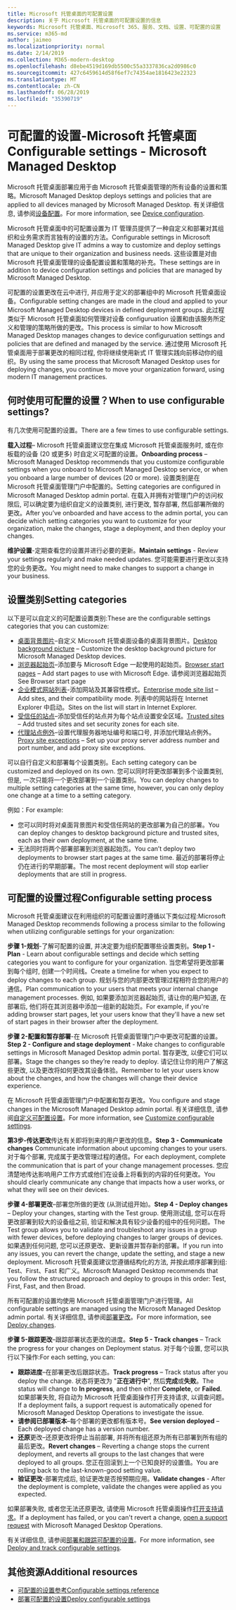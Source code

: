 ```yaml
---
title: Microsoft 托管桌面的可配置设置
description: 关于 Microsoft 托管桌面的可配置设置的信息
keywords: Microsoft 托管桌面、Microsoft 365、服务、文档、设置、可配置的设置
ms.service: m365-md
author: jaimeo
ms.localizationpriority: normal
ms.date: 2/14/2019
ms.collection: M365-modern-desktop
ms.openlocfilehash: d8ebe4519d169db5500c55a3337836ca2d0986c0
ms.sourcegitcommit: 427c6459614d58f6ef7c74354ae1816423e22323
ms.translationtype: MT
ms.contentlocale: zh-CN
ms.lasthandoff: 06/28/2019
ms.locfileid: "35390719"
---
```

# <a name="configurable-settings---microsoft-managed-desktop"></a><span data-ttu-id="5136e-104">可配置的设置-Microsoft 托管桌面</span><span class="sxs-lookup"><span data-stu-id="5136e-104">Configurable settings - Microsoft Managed Desktop</span></span>

<span data-ttu-id="5136e-105">Microsoft 托管桌面部署应用于由 Microsoft 托管桌面管理的所有设备的设置和策略。</span><span class="sxs-lookup"><span data-stu-id="5136e-105">Microsoft Managed Desktop deploys settings and policies that are applied to all devices managed by Microsoft Managed Desktop.</span></span> <span data-ttu-id="5136e-106">有关详细信息, 请参阅[设备配置](../service-description/device-policies.md)。</span><span class="sxs-lookup"><span data-stu-id="5136e-106">For more information, see [Device configuration](../service-description/device-policies.md).</span></span>

<span data-ttu-id="5136e-107">Microsoft 托管桌面中的可配置设置为 IT 管理员提供了一种自定义和部署对其组织和业务需求而言独有的设置的方法。</span><span class="sxs-lookup"><span data-stu-id="5136e-107">Configurable settings in Microsoft Managed Desktop give IT admins a way to customize and deploy settings that are unique to their organization and business needs.</span></span> <span data-ttu-id="5136e-108">这些设置是对由 Microsoft 托管桌面管理的设备配置设置和策略的补充。</span><span class="sxs-lookup"><span data-stu-id="5136e-108">These settings are in addition to device configuration settings and policies that are managed by Microsoft Managed Desktop.</span></span>  

<span data-ttu-id="5136e-109">可配置的设置更改在云中进行, 并应用于定义的部署组中的 Microsoft 托管桌面设备。</span><span class="sxs-lookup"><span data-stu-id="5136e-109">Configurable setting changes are made in the cloud and applied to your Microsoft Managed Desktop devices in defined deployment groups.</span></span> <span data-ttu-id="5136e-110">此过程类似于 Microsoft 托管桌面如何管理对设备 configuruation 设置和由该服务所定义和管理的策略所做的更改。</span><span class="sxs-lookup"><span data-stu-id="5136e-110">This process is similar to how Microsoft Managed Desktop manages changes to device configuruation settings and policies that are defined and managed by the service.</span></span> <span data-ttu-id="5136e-111">通过使用 Microsoft 托管桌面用于部署更改的相同过程, 你将继续使用新式 IT 管理实践向前移动你的组织。</span><span class="sxs-lookup"><span data-stu-id="5136e-111">By using the same process that Microsoft Managed Desktop uses for deploying changes, you continue to move your organization forward, using modern IT management practices.</span></span>

## <a name="when-to-use-configurable-settings"></a><span data-ttu-id="5136e-112">何时使用可配置的设置？</span><span class="sxs-lookup"><span data-stu-id="5136e-112">When to use configurable settings?</span></span>

<span data-ttu-id="5136e-113">有几次使用可配置的设置。</span><span class="sxs-lookup"><span data-stu-id="5136e-113">There are a few times to use configurable settings.</span></span> 

<span data-ttu-id="5136e-114">**载入过程**– Microsoft 托管桌面建议您在集成 Microsoft 托管桌面服务时, 或在你板载的设备 (20 或更多) 时自定义可配置的设置。</span><span class="sxs-lookup"><span data-stu-id="5136e-114">**Onboarding process** – Microsoft Managed Desktop recommends that you customize configurable settings when you onboard to Microsoft Managed Desktop service, or when you onboard a large number of devices (20 or more).</span></span> <span data-ttu-id="5136e-115">设置类别是在 Microsoft 托管桌面管理门户中配置的。</span><span class="sxs-lookup"><span data-stu-id="5136e-115">Setting categories are configured in Microsoft Managed Desktop admin portal.</span></span> <span data-ttu-id="5136e-116">在载入并拥有对管理门户的访问权限后, 可以确定要为组织自定义的设置类别, 进行更改, 暂存部署, 然后部署所做的更改。</span><span class="sxs-lookup"><span data-stu-id="5136e-116">After you’ve onboarded and have access to the admin portal, you can decide which setting categories you want to customize for your organization, make the changes, stage a deployment, and then deploy your changes.</span></span>

<span data-ttu-id="5136e-117">**维护设置**-定期查看您的设置并进行必要的更新。</span><span class="sxs-lookup"><span data-stu-id="5136e-117">**Maintain settings** - Review your settings regularly and make needed updates.</span></span> <span data-ttu-id="5136e-118">您可能需要进行更改以支持您的业务更改。</span><span class="sxs-lookup"><span data-stu-id="5136e-118">You might need to make changes to support a change in your business.</span></span>   

## <a name="setting-categories"></a><span data-ttu-id="5136e-119">设置类别</span><span class="sxs-lookup"><span data-stu-id="5136e-119">Setting categories</span></span>

<span data-ttu-id="5136e-120">以下是可以自定义的可配置设置类别:</span><span class="sxs-lookup"><span data-stu-id="5136e-120">These are the configurable settings categories that you can customize:</span></span>
- <span data-ttu-id="5136e-121">[桌面背景图片](config-setting-ref.md#desktop-background-picture)–自定义 Microsoft 托管桌面设备的桌面背景图片。</span><span class="sxs-lookup"><span data-stu-id="5136e-121">[Desktop background picture](config-setting-ref.md#desktop-background-picture) – Customize the desktop background picture for Microsoft Managed Desktop devices.</span></span> 
- <span data-ttu-id="5136e-122">[浏览器起始页](config-setting-ref.md#browser-start-pages)–添加要与 Microsoft Edge 一起使用的起始页。</span><span class="sxs-lookup"><span data-stu-id="5136e-122">[Browser start pages](config-setting-ref.md#browser-start-pages) – Add start pages to use with Microsoft Edge.</span></span> <span data-ttu-id="5136e-123">请参阅浏览器起始页</span><span class="sxs-lookup"><span data-stu-id="5136e-123">See Browser start page</span></span>
- <span data-ttu-id="5136e-124">[企业模式网站列表](config-setting-ref.md#enterprise-mode-site-list-location)-添加网站及其兼容性模式。</span><span class="sxs-lookup"><span data-stu-id="5136e-124">[Enterprise mode site list](config-setting-ref.md#enterprise-mode-site-list-location) – Add sites, and their compatibility mode.</span></span> <span data-ttu-id="5136e-125">列表中的网站将在 Internet Explorer 中启动。</span><span class="sxs-lookup"><span data-stu-id="5136e-125">Sites on the list will start in Internet Explorer.</span></span> 
- <span data-ttu-id="5136e-126">[受信任的站点](config-setting-ref.md#trusted-sites)–添加受信任的站点并为每个站点设置安全区域。</span><span class="sxs-lookup"><span data-stu-id="5136e-126">[Trusted sites](config-setting-ref.md#trusted-sites) – Add trusted sites and set security zones for each site.</span></span> 
- <span data-ttu-id="5136e-127">[代理站点例外](config-setting-ref.md#proxy)–设置代理服务器地址编号和端口号, 并添加代理站点例外。</span><span class="sxs-lookup"><span data-stu-id="5136e-127">[Proxy site exceptions](config-setting-ref.md#proxy) – Set up your proxy server address number and port number, and add proxy site exceptions.</span></span>

<span data-ttu-id="5136e-128">可以自行自定义和部署每个设置类别。</span><span class="sxs-lookup"><span data-stu-id="5136e-128">Each setting category can be customized and deployed on its own.</span></span> <span data-ttu-id="5136e-129">您可以同时将更改部署到多个设置类别, 但是, 一次只能将一个更改部署到一个设置类别。</span><span class="sxs-lookup"><span data-stu-id="5136e-129">You can deploy changes to multiple setting categories at the same time, however, you can only deploy one change at a time to a setting category.</span></span>

<span data-ttu-id="5136e-130">例如：</span><span class="sxs-lookup"><span data-stu-id="5136e-130">For example:</span></span>
- <span data-ttu-id="5136e-131">您可以同时将对桌面背景图片和受信任网站的更改部署为自己的部署。</span><span class="sxs-lookup"><span data-stu-id="5136e-131">You can deploy changes to desktop background picture and trusted sites, each as their own deployment, at the same time.</span></span> 
- <span data-ttu-id="5136e-132">无法同时将两个部署部署到浏览器起始页。</span><span class="sxs-lookup"><span data-stu-id="5136e-132">You can’t deploy two deployments to browser start pages at the same time.</span></span> <span data-ttu-id="5136e-133">最近的部署将停止仍在进行的早期部署。</span><span class="sxs-lookup"><span data-stu-id="5136e-133">The most recent deployment will stop earlier deployments that are still in progress.</span></span>

## <a name="configurable-setting-process"></a><span data-ttu-id="5136e-134">可配置的设置过程</span><span class="sxs-lookup"><span data-stu-id="5136e-134">Configurable setting process</span></span>

<span data-ttu-id="5136e-135">Microsoft 托管桌面建议在利用组织的可配置设置时遵循以下类似过程:</span><span class="sxs-lookup"><span data-stu-id="5136e-135">Microsoft Managed Desktop recommends following a process similar to the following when utilizing configurable settings for your organization:</span></span>

<span data-ttu-id="5136e-136">**步骤 1-规划**-了解可配置的设置, 并决定要为组织配置哪些设置类别。</span><span class="sxs-lookup"><span data-stu-id="5136e-136">**Step 1 - Plan** - Learn about configurable settings and decide which setting categories you want to configure for your organization.</span></span> <span data-ttu-id="5136e-137">当您希望将更改部署到每个组时, 创建一个时间线。</span><span class="sxs-lookup"><span data-stu-id="5136e-137">Create a timeline for when you expect to deploy changes to each group.</span></span> <span data-ttu-id="5136e-138">规划与您的内部更改管理过程相符合您的用户的通信。</span><span class="sxs-lookup"><span data-stu-id="5136e-138">Plan communication to your users that meets your internal change management processes.</span></span> <span data-ttu-id="5136e-139">例如, 如果要添加浏览器起始页, 请让你的用户知道, 在部署后, 他们将在其浏览器中添加一组新的起始页。</span><span class="sxs-lookup"><span data-stu-id="5136e-139">For example, if you're adding browser start pages, let your users know that they'll have a new set of start pages in their browser after the deployment.</span></span>  

<span data-ttu-id="5136e-140">**步骤 2-配置和暂存部署**-在 Microsoft 托管桌面管理门户中更改可配置的设置。</span><span class="sxs-lookup"><span data-stu-id="5136e-140">**Step 2 - Configure and stage deployment** - Make changes to configurable settings in Microsoft Managed Desktop admin portal.</span></span> <span data-ttu-id="5136e-141">暂存更改, 以便它们可以部署。</span><span class="sxs-lookup"><span data-stu-id="5136e-141">Stage the changes so they’re ready to deploy.</span></span> <span data-ttu-id="5136e-142">请记住让你的用户了解这些更改, 以及更改将如何更改其设备体验。</span><span class="sxs-lookup"><span data-stu-id="5136e-142">Remember to let your users know about the changes, and how the changes will change their device experience.</span></span>   

<span data-ttu-id="5136e-143">在 Microsoft 托管桌面管理门户中配置和暂存更改。</span><span class="sxs-lookup"><span data-stu-id="5136e-143">You configure and stage changes in the Microsoft Managed Desktop admin portal.</span></span> <span data-ttu-id="5136e-144">有关详细信息, 请参阅[自定义可配置设置](config-setting-ref.md)。</span><span class="sxs-lookup"><span data-stu-id="5136e-144">For more information, see [Customize configurable settings](config-setting-ref.md).</span></span> 

<span data-ttu-id="5136e-145">**第3步-传达更改**传达有关即将到来的用户更改的信息。</span><span class="sxs-lookup"><span data-stu-id="5136e-145">**Step 3 - Communicate changes** Communicate information about upcoming changes to your users.</span></span> <span data-ttu-id="5136e-146">对于每个部署, 完成属于更改管理过程的通信。</span><span class="sxs-lookup"><span data-stu-id="5136e-146">For each deployment, complete the communication that is part of your change management processes.</span></span> <span data-ttu-id="5136e-147">您应清楚地传达影响用户工作方式或他们在设备上将看到的内容的任何更改。</span><span class="sxs-lookup"><span data-stu-id="5136e-147">You should clearly communicate any change that impacts how a user works, or what they will see on their devices.</span></span>

<span data-ttu-id="5136e-148">**步骤 4-部署更改**–部署您所做的更改 (从测试组开始)。</span><span class="sxs-lookup"><span data-stu-id="5136e-148">**Step 4 - Deploy changes** – Deploy your changes, starting with the Test group.</span></span> <span data-ttu-id="5136e-149">使用测试组, 您可以在将更改部署到较大的设备组之前, 验证和解决具有较少设备的组中的任何问题。</span><span class="sxs-lookup"><span data-stu-id="5136e-149">The Test group allows you to validate and troubleshoot any issues in a group with fewer devices, before deploying changes to larger groups of devices.</span></span> <span data-ttu-id="5136e-150">如果遇到任何问题, 您可以还原更改、更新设置并暂存新的部署。</span><span class="sxs-lookup"><span data-stu-id="5136e-150">If you run into any issues, you can revert the change, update the setting, and stage a new deployment.</span></span> <span data-ttu-id="5136e-151">Microsoft 托管桌面建议您遵循结构化的方法, 并按此顺序部署到组: Test、First、Fast 和广义。</span><span class="sxs-lookup"><span data-stu-id="5136e-151">Microsoft Managed Desktop recommends that you follow the structured approach and deploy to groups in this order: Test, First, Fast, and then Broad.</span></span>   

<span data-ttu-id="5136e-152">所有可配置的设置均使用 Microsoft 托管桌面管理门户进行管理。</span><span class="sxs-lookup"><span data-stu-id="5136e-152">All configurable settings are managed using the Microsoft Managed Desktop admin portal.</span></span> <span data-ttu-id="5136e-153">有关详细信息, 请参阅[部署更改](config-setting-deploy.md)。</span><span class="sxs-lookup"><span data-stu-id="5136e-153">For more information, see [Deploy changes](config-setting-deploy.md).</span></span> 

<span data-ttu-id="5136e-154">**步骤 5-跟踪更改**–跟踪部署状态更改的进度。</span><span class="sxs-lookup"><span data-stu-id="5136e-154">**Step 5 - Track changes** – Track the progress for your changes on Deployment status.</span></span> <span data-ttu-id="5136e-155">对于每个设置, 您可以执行以下操作:</span><span class="sxs-lookup"><span data-stu-id="5136e-155">For each setting, you can:</span></span>
- <span data-ttu-id="5136e-156">**跟踪进度**–在部署更改后跟踪状态。</span><span class="sxs-lookup"><span data-stu-id="5136e-156">**Track progress** – Track status after you deploy the change.</span></span> <span data-ttu-id="5136e-157">状态将更改为 "**正在进行中**", 然后**完成**或**失败**。</span><span class="sxs-lookup"><span data-stu-id="5136e-157">The status will change to **In progress**, and then either **Complete**, or **Failed**.</span></span> <span data-ttu-id="5136e-158">如果部署失败, 将自动为 Microsoft 托管桌面操作打开支持请求, 以调查问题。</span><span class="sxs-lookup"><span data-stu-id="5136e-158">If a deployment fails, a support request is automatically opened for Microsoft Managed Desktop Operations to investigate the issue.</span></span>  
- <span data-ttu-id="5136e-159">**请参阅已部署版本**–每个部署的更改都有版本号。</span><span class="sxs-lookup"><span data-stu-id="5136e-159">**See version deployed** – Each deployed change has a version number.</span></span>
- <span data-ttu-id="5136e-160">**还原**更改–还原更改将停止当前部署, 并将所有组还原为所有已部署到所有组的最后更改。</span><span class="sxs-lookup"><span data-stu-id="5136e-160">**Revert changes** – Reverting a change stops the current deployment, and reverts all groups to the last changes that were deployed to all groups.</span></span> <span data-ttu-id="5136e-161">您正在回滚到上一个已知良好的设置值。</span><span class="sxs-lookup"><span data-stu-id="5136e-161">You are rolling back to the last-known-good setting value.</span></span>
- <span data-ttu-id="5136e-162">**验证更改**-部署完成后, 验证更改是否按预期应用。</span><span class="sxs-lookup"><span data-stu-id="5136e-162">**Validate changes** - After the deployment is complete, validate the changes were applied as you expected.</span></span>  

<span data-ttu-id="5136e-163">如果部署失败, 或者您无法还原更改, 请使用 Microsoft 托管桌面操作[打开支持请求](admin-support.md)。</span><span class="sxs-lookup"><span data-stu-id="5136e-163">If a deployment has failed, or you can't revert a change, [open a support request](admin-support.md) with Microsoft Managed Desktop Operations.</span></span> 

<span data-ttu-id="5136e-164">有关详细信息, 请参阅[部署和跟踪可配置的设置](config-setting-deploy.md)。</span><span class="sxs-lookup"><span data-stu-id="5136e-164">For more information, see [Deploy and track configurable settings](config-setting-deploy.md).</span></span>

## <a name="additional-resources"></a><span data-ttu-id="5136e-165">其他资源</span><span class="sxs-lookup"><span data-stu-id="5136e-165">Additional resources</span></span>
- [<span data-ttu-id="5136e-166">可配置的设置参考</span><span class="sxs-lookup"><span data-stu-id="5136e-166">Configurable settings reference</span></span>](config-setting-ref.md) 
- [<span data-ttu-id="5136e-167">部署可配置的设置</span><span class="sxs-lookup"><span data-stu-id="5136e-167">Deploy configurable settings</span></span>](config-setting-deploy.md) 
